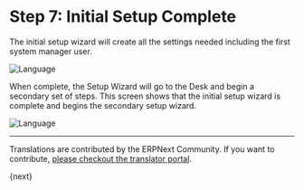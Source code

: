 # Step 7: Initial Setup Complete

The initial setup wizard will create all the settings needed including the first system manager user. 

<img alt="Language" class="screenshot" src="/assets/erpnext_docs/assets/img/setup-wizard/step-6a.png">

When complete, the Setup Wizard will go to the Desk and begin a secondary set of steps. This screen shows that the initial setup wizard is complete and begins the secondary setup wizard.

<img alt="Language" class="screenshot" src="/assets/erpnext_docs/assets/img/setup-wizard/step-7.png">

---

Translations are contributed by the ERPNext Community. If you want to contribute, [please checkout the translator portal](https://translate.erpnext.com).

{next}
